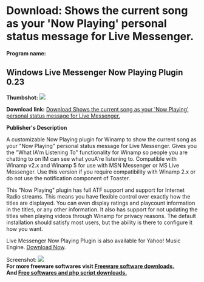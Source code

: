# Download: Shows the current song as your 'Now Playing' personal status message for Live Messenger.

**Program name:**

## Windows Live Messenger Now Playing Plugin 0.23

  
**Thumbshot:** ![](http://www.freewarefiles.com/screenshot/genmsn_md.gif)   
  
**Download link:** [Download Shows the current song as your 'Now Playing' personal status message for Live Messenger.](http://freesoftwares.boysofts.com/Windows-Live-Messenger-Now-Playing-Plugin_program_23516.html)  
  


**Publisher's Description**  
  


A customizable Now Playing plugin for Winamp to show the current song as your "Now Playing" personal status message for Live Messenger. Gives you the "What IA'm Listening To" functionality for Winamp so people you are chatting to on IM can see what youA're listening to. Compatible with Winamp v2.x and Winamp 5 for use with MSN Messenger or MS Live Messenger. Use this version if you require compatibility with Winamp 2.x or do not use the notification component of Toaster. 

This "Now Playing" plugin has full ATF support and support for Internet Radio streams. This means you have flexible control over exactly how the titles are displayed. You can even display ratings and playcount information in the titles, or any other information. It also has support for not updating the titles when playing videos through Winamp for privacy reasons. The default installation should satisfy most users, but the ability is there to configure it how you want. 

Live Messenger Now Playing Plugin is also available for Yahoo! Music Engine. [Download Now](http://206.217.205.73/~dlfreeht/files/ymsnmsgr.exe). 

  
  
Screenshot: ![](http://www.freewarefiles.com/screenshot/genmsn.gif)   
**For more freeware softwares visit [Freeware software downloads.](http://freesoftwares.boysofts.com/)**   
**And [Free softwares and php script downloads.](http://www.boysofts.com/)**
